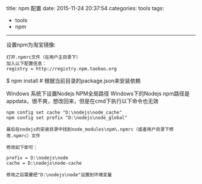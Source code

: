 title: npm 配置
date: 2015-11-24 20:37:54
categories: tools
tags:
  - tools
  - npm
---

设置npm为淘宝镜像:

	打开.npmrc文件（在用户主目录下）
	加入以下配置信息：
	registry = http://registry.npm.taobao.org




$ npm install   	# 根据当前目录的package.json来安装依赖



Windows 系统下设置Nodejs NPM全局路径
	Windows下的Nodejs npm路径是appdata，很不爽，想改回来，但是在cmd下执行以下命令也无效

	npm config set cache "D:\nodejs\node_cache"
	npm config set prefix "D:\nodejs\node_global"

	最后在nodejs的安装目录中找到node_modules\npm\.npmrc（或者用户目录下修改.npmrc）文件

	修改如下即可：

	prefix = D:\nodejs\node
	cache = D:\nodejs\node-cache

	修改之后需要把"D:\nodejs\node"设置到环境变量

